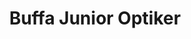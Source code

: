 ---
title: "Buffa Junior Optiker"
url: /klagenfurt-am-woerthersee/buffa-junior-optiker/
shop: Lebensmittel
---